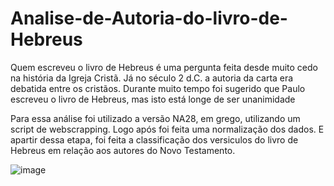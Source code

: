 # Analise-de-Autoria-do-livro-de-Hebreus
Quem escreveu o livro de Hebreus é uma pergunta feita desde muito cedo na história da Igreja Cristã. Já no século 2 d.C. a autoria da carta era debatida entre os cristãos. Durante muito tempo foi sugerido que Paulo escreveu o livro de Hebreus, mas isto está longe de ser unanimidade

Para essa análise foi utilizado a versão NA28, em grego, utilizando um script de webscrapping. Logo após foi feita uma normalização dos dados. E apartir dessa etapa, foi feita a classificação dos versiculos do livro de Hebreus em relação aos autores do Novo Testamento.

![image](https://user-images.githubusercontent.com/31113343/159778448-1abf3ae3-eac3-48d0-ae47-415a629e886e.png)
